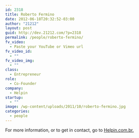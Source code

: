 ```yaml
---
id: 2318
title: Roberto Fermino
date: 2012-06-18T20:32:52-03:00
author: "21212"
layout: post
guid: http://dev.21212.com/?p=2318
permalink: /people/roberto-fermino/
fv_video:
  - Paste your YouTube or Vimeo url
fv_video_id:
  - ""
fv_video_img:
  - ""
class:
  - Entrepreneur
role:
  - Co-Founder
company:
  - Helpin
startup:
  - ""
image: /wp-content/uploads/2011/10/roberto-fermino.jpg
categories:
  - people
---
```

For more information, or to get in contact, go to <a href="http://www.helpin.com.br." target="_blank">Helpin.com.br.</a>